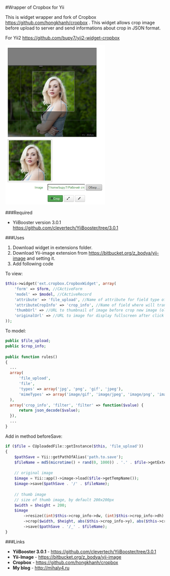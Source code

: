 #Wrapper of Cropbox for Yii

This is widget wrapper and fork of Cropbox https://github.com/hongkhanh/cropbox . This widget allows crop image before upload to server and send informations about crop in JSON format.

For Yii2 https://github.com/bupy7/yii2-widget-cropbox

![Screenshot](screenshot.png)

###Required

- YiiBooster version 3.0.1 https://github.com/clevertech/YiiBooster/tree/3.0.1

###Uses

1. Download widget in extensions folder.
2. Download Yii-image extension from https://bitbucket.org/z_bodya/yii-image and setting it.
3. Add following code

To view:
```php
$this->widget('ext.cropbox.CropboxWidget', array(
    'form' => $form, //CActiveForm
    'model' => $model, //CActiveRecord
    'attribute' => 'file_upload', //Name of attribute for field type of file
    'attributeCropInfo' => 'crop_info', //Name of field where will transferred informations about crop image
    'thumbUrl' => //URL to thumbnail of image before crop new image (old image)
    'originalUrl' => //URL to image for display fullscreen after click at thumbnail (old image)
));
```
To model:

```php
public $file_upload;
public $crop_info;

public function rules()
{
  ...
  array(
      'file_upload', 
      'file',
      'types' => array('jpg', 'png', 'gif', 'jpeg'),
      'mimeTypes' => array('image/gif', 'image/jpeg', 'image/png', 'image/pjpeg'),
  ),
  array('crop_info', 'filter', 'filter' => function($value) { 
      return json_decode($value);
  }),
  ...
}
```

Add in method beforeSave:
```php
if ($file = CUploadedFile::getInstance($this, 'file_upload'))
{
    $pathSave = Yii::getPathOfAlias('path.to.save');
    $fileName = md5(microtime() + rand(0, 1000)) . '.' . $file->getExtensionName();

    // original image
    $image = Yii::app()->image->load($file->getTempName());
    $image->save($pathSave . '/' . $fileName);

    // thumb image
    // size of thumb image, by default 200x200px
    $width = $height = 200;
    $image
        ->resize((int)$this->crop_info->dw, (int)$this->crop_info->dh)
        ->crop($width, $height, abs($this->crop_info->y), abs($this->crop_info->x))
        ->save($pathSave . '/_' . $fileName);
}
```

###Links

- **YiiBooster 3.0.1** - https://github.com/clevertech/YiiBooster/tree/3.0.1
- **Yii-Image** - https://bitbucket.org/z_bodya/yii-image
- **Cropbox** - https://github.com/hongkhanh/cropbox
- **My blog** - http://mihaly4.ru
